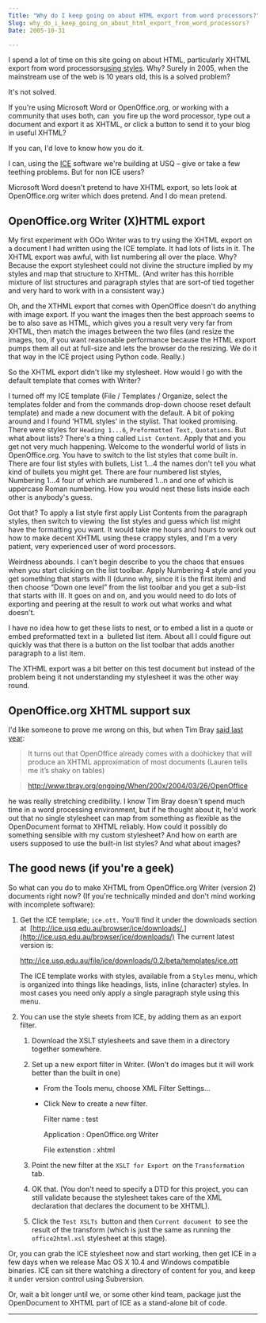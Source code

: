```yaml
---
Title: "Why do I keep going on about HTML export from word processors?"
Slug: why_do_i_keep_going_on_about_html_export_from_word_processors?
Date: 2005-10-31

---
```

<div>

I spend a lot of time on this site going on about HTML, particularly
XHTML export from word processors[using
styles](http://ptsefton.com/blog/2005/03/02/use_styles). Why? Surely in
2005, when the mainstream use of the web is 10 years old, this is a
solved problem?

It's not solved.

If you're using Microsoft Word or OpenOffice.org, or working with a
community that uses both, can  you fire up the word processor, type out
a document and export it as XHTML, or click a button to send it to your
blog in useful XHTML?

If you can, I'd love to know how you do it.

I can, using the [ICE](http://ice.usq.edu.au/) software we're building
at USQ – give or take a few teething problems. But for non ICE users?

Microsoft Word doesn't pretend to have XHTML export, so lets look at
OpenOffice.org writer which does pretend. And I do mean pretend.

## <span id="id1309675"></span>OpenOffice.org Writer (X)HTML export

My first experiment with OOo Writer was to try using the XHTML export on
a document I had written using the ICE template. It had lots of lists in
it. The XHTML export was awful, with list numbering all over the place.
Why? Because the export stylesheet could not divine the structure
implied by my styles and map that structure to XHTML. (And writer has
this horrible mixture of list structures and paragraph styles that are
sort-of tied together and very hard to work with in a consistent way.)

Oh, and the XTHML export that comes with OpenOffice doesn't do anything
with image export. If you want the images then the best approach seems
to be to also save as HTML, which gives you a result very very far from
XHTML, then match the images between the two files (and resize the
images, too, if you want reasonable performance because the HTML export
pumps them all out at full-size and lets the browser do the resizing. We
do it that way in the ICE project using Python code. Really.)

So the XHTML export didn't like my stylesheet. How would I go with the
default template that comes with Writer?

I turned off my ICE template (File / Templates / Organize, select the
templates folder and from the commands drop-down choose reset default
template) and made a new document with the default. A bit of poking
around and I found 'HTML styles' in the stylist. That looked promising.
There were styles for `Heading 1...6`, `Preformatted Text,`
`Quotations`. But what about lists? There's a thing called
`List Content`. Apply that and you get not very much happening. Welcome
to the wonderful world of lists in OpenOffice.org. You have to switch to
the list styles that come built in. There are four list styles with
bullets, List 1...4 the names don't tell you what kind of bullets you
might get. There are four numbered list styles, Numbering 1...4 four of
which are numbered 1...n and one of which is uppercase Roman numbering.
How you would nest these lists inside each other is anybody's guess.

Got that? To apply a list style first apply List Contents from the
paragraph styles, then switch to viewing  the list styles and guess
which list might have the formatting you want. It would take me hours
and hours to work out how to make decent XHTML using these crappy
styles, and I'm a very patient, very experienced user of word
processors.

Weirdness abounds. I can't begin describe to you the chaos that ensues
when you start clicking on the list toolbar. Apply Numbering 4 style and
you get something that starts with II (dunno why, since it is the first
item) and then choose “Down one level” from the list toolbar and you get
a sub-list that starts with III. It goes on and on, and you would need
to do lots of exporting and peering at the result to work out what works
and what doesn't.

I have no idea how to get these lists to nest, or to embed a list in a
quote or embed preformatted text in a  bulleted list item. About all I
could figure out quickly was that there is a button on the list toolbar
that adds another paragraph to a list item.

The XTHML export was a bit better on this test document but instead of
the problem being it not understanding my stylesheet it was the other
way round.

## <span id="id1310486"></span>OpenOffice.org XHTML support sux

I'd like someone to prove me wrong on this, but when Tim Bray [said last
year](http://www.tbray.org/ongoing/When/200x/2004/03/26/OpenOffice):

> It turns out that OpenOffice already comes with a doohickey that will
> produce an XHTML approximation of most documents (Lauren tells me it’s
> shaky on tables)

> <http://www.tbray.org/ongoing/When/200x/2004/03/26/OpenOffice>

he was really stretching credibility. I know Tim Bray doesn't spend much
time in a word processing environment, but if he thought about it, he'd
work out that no single stylesheet can map from something as flexible as
the OpenDocument format to XHTML reliably. How could it possibly do
something sensible with my custom stylesheet? And how on earth are
 users supposed to use the built-in list styles? And what about images?

## <span id="id1310514"></span>The good news (if you're a geek)

So what can you do to make XHTML from OpenOffice.org Writer (version 2)
documents right now? (If you're technically minded and don't mind
working with incomplete software):

1.  Get the ICE template; `ice.ott.` You'll find it under the downloads
    section at
     [http://ice.usq.edu.au/browser/ice/downloads/.](http://ice.usq.edu.au/browser/ice/downloads/)
    The current latest version is:

    <http://ice.usq.edu.au/file/ice/downloads/0.2/beta/templates/ice.ott>

    The ICE template works with styles, available from a `Styles` menu,
    which is organized into things like headings, lists, inline
    (character) styles. In most cases you need only apply a single
    paragraph style using this menu.

2.  You can use the style sheets from ICE, by adding them as an export
    filter.

    1.  Download the XSLT stylesheets and save them in a directory
        together somewhere.

    2.  Set up a new export filter in Writer. (Won't do images but it
        will work better than the built in one)

        -   From the Tools menu, choose XML Filter Settings...

        -   Click New to create a new filter.

            Filter name
            :   test

            Application
            :   OpenOffice.org Writer

            File extenstion
            :   xhtml

    3.  Point the new filter at the `XSLT for Export `on the
        `Transformation` tab.

    4.  OK that. (You don't need to specify a DTD for this project, you
        can still validate because the stylesheet takes care of the XML
        declaration that declares the document to be XHTML).

    5.  Click the `Test XSLTs `button and then `Current document`  to
        see the result of the transform (which is just the same as
        running the `office2html.xsl` stylesheet at this stage).

Or, you can grab the ICE stylesheet now and start working, then get ICE
in a few days when we release Mac OS X 10.4 and Windows compatible
binaries. ICE can sit there watching a directory of content for you, and
keep it under version control using Subversion.

Or, wait a bit longer until we, or some other kind team, package just
the OpenDocument to XHTML part of ICE as a stand-alone bit of code.

****

</div>
